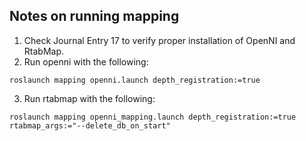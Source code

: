 ## Notes on running mapping

1. Check Journal Entry 17 to verify proper installation of OpenNI and RtabMap.
2. Run openni with the following:
```
roslaunch mapping openni.launch depth_registration:=true
```
3. Run rtabmap with the following:
```
roslaunch mapping openni_mapping.launch depth_registration:=true rtabmap_args:="--delete_db_on_start"
```

